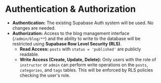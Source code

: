 # Authentication & Authorization

* **Authentication:** The existing Supabase Auth system will be used. No changes are needed.
* **Authorization:** Access to the blog management interface (`/admin/blog/**`) and the ability to write to the database will be restricted using **Supabase Row Level Security (RLS)**.
    * **Read Access:** `posts` with `status = 'published'` are publicly readable.
    * **Write Access (Create, Update, Delete):** Only users with the role of `instructor` or `admin` can perform write operations on the `posts`, `categories`, and `tags` tables. This will be enforced by RLS policies checking the user's role.